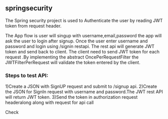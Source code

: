 ## springsecurity

The Spring security project is used to Authenticate the user by reading JWT token from request header.

The App flow is user will singup with username,email,password the app will ask the user to login after signup.
Once the user enter username and password and login using /signin restapi. The rest api will generate JWT token and send back to client.
The client need to send JWT token for each request .By implementing the abstract OncePerRequestFilter the JWTFilterPerRequest will validate the token entered by the client.

### Steps to test API:

1)Create a JSON with SignUP request and submit to /signup api.
2)Create the JSON for SignIn request with username and password.The JWT rest API will return JWT token.
3)Send the token in authorization request headeralong along with request for api call


Check